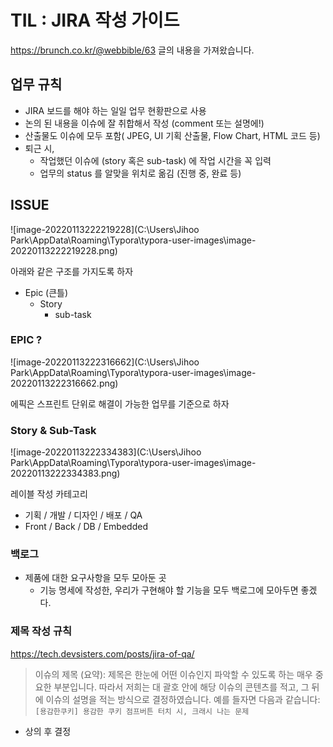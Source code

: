 # TIL : JIRA 작성 가이드 

https://brunch.co.kr/@webbible/63 글의 내용을 가져왔습니다. 

## 업무 규칙

- JIRA 보드를 해야 하는 일일 업무 현황판으로 사용 
- 논의 된 내용을 이슈에 잘 취합해서 작성 (comment 또는 설명에!)
- 산출물도 이슈에 모두 포함( JPEG, UI 기획 산출물, Flow Chart, HTML 코드 등)
- 퇴근 시, 
  - 작업했던 이슈에 (story 혹은 sub-task) 에 작업 시간을 꼭 입력
  - 업무의 status 를 알맞을 위치로 옮김 (진행 중, 완료 등)




## ISSUE

![image-20220113222219228](C:\Users\Jihoo Park\AppData\Roaming\Typora\typora-user-images\image-20220113222219228.png)

아래와 같은 구조를 가지도록 하자 

- Epic (큰틀)
  - Story  
    - sub-task

### EPIC ?

![image-20220113222316662](C:\Users\Jihoo Park\AppData\Roaming\Typora\typora-user-images\image-20220113222316662.png)

에픽은 스프린트 단위로 해결이 가능한 업무를 기준으로 하자 

### Story & Sub-Task

![image-20220113222334383](C:\Users\Jihoo Park\AppData\Roaming\Typora\typora-user-images\image-20220113222334383.png)

레이블 작성 카테고리 

- 기획 / 개발 / 디자인 / 배포 / QA
- Front / Back / DB / Embedded



### 백로그 

- 제품에 대한 요구사항을 모두 모아둔 곳 
  -  기능 명세에 작성한, 우리가 구현해야 할 기능을 모두 백로그에 모아두면 좋겠다. 
  
  

### 제목 작성 규칙

https://tech.devsisters.com/posts/jira-of-qa/

> 이슈의 제목 (요약):
> 제목은 한눈에 어떤 이슈인지 파악할 수 있도록 하는 매우 중요한 부분입니다. 따라서 저희는 대 괄호 안에 해당 이슈의 콘텐츠를 적고, 그 뒤에 이슈의 설명을 적는 방식으로 결정하였습니다. 예를 들자면 다음과 같습니다:
> `[용감한쿠키] 용감한 쿠키 점프버튼 터치 시, 크래시 나는 문제`

- 상의 후 결정

